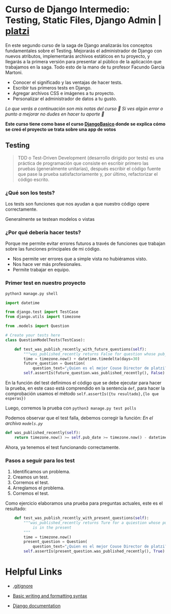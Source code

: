 # Curso de Django Intermedio: Testing, Static Files, Django Admin | [platzi](https://platzi.com/cursos/django-intermedio/)
 
En este segundo curso de la saga de Django analizarás los conceptos fundamentales sobre el Testing. Mejorarás el administrador de Django con nuevos atributos, implementarás archivos estáticos en tu proyecto, y llegarás a la primera versión para presentar al público de la aplicación que trabajamos en la saga. Todo esto de la mano de tu profesor Facundo García Martoni.

- Conocer el significado y las ventajas de hacer tests.
- Escribir tus primeros tests en Django.
- Agregar archivos CSS e imágenes a tu proyecto.
- Personalizar el administrador de datos a tu gusto.

*Lo que verás a continuación son mis notas del curso 🚀 Si ves algún error o punto a mejorar no dudes en hacer tu aporte 💚*


**Este curso tiene como base el curso [DjangoBasico](https://github.com/UnMecaNiko/djangoBasico) donde se explica cómo se creó el proyecto ue trata sobre una app de votos**

## Testing

>TDD o Test-Driven Development (desarrollo dirigido por tests) es una práctica de programación que consiste en escribir primero las pruebas (generalmente unitarias), después escribir el código fuente que pase la prueba satisfactoriamente y, por último, refactorizar el código escrito.

### ¿Qué son los tests?

Los tests son funciones que nos ayudan a que nuestro código opere correctamente.

Generalmente se testean modelos o vistas

### ¿Por qué debería hacer tests?

Porque me permite evitar errores futuros a través de funciones que trabajan sobre las funciones principales de mi código.

- Nos permite ver errores que a simple vista no hubiéramos visto.
- Nos hace ver más profesionales.
- Permite trabajar en equipo.

### Primer test en nuestro proyecto

```bash
python3 manage.py shell
```
```py
import datetime

from django.test import TestCase
from django.utils import timezone

from .models import Question

# Create your tests here
class QuestionModelTests(TestCase):

    def test_was_publish_recently_with_future_questions(self):
        """was_published_recently returns False for question whose pub_date is in the future"""
        time = timezone.now() + datetime.timedelta(days=30)
        future_question = Question(
            question_text="¿Quien es el mejor Couse Director de platzi?", pub_date=time)
        self.assertIs(future_question.was_published_recently(), False)
```
En la función del test definimos el código que se debe ejecutar para hacer la prueba, en este caso está comprendido en la sentencia `def`, para hacer la comprobación usamos el método `self.assertIs({tu resultado},{lo que esperas})`

Luego, corremos la prueba con `python3 manage.py test polls`

Podemos observar que el test falla, debemos corregir la función:
*En el archivo `models.py`*

```py
def was_published_recently(self):
    return timezone.now() >= self.pub_date >= timezone.now() - datetime.timedelta(days=1)
```
Ahora, ya tenemos el test funcionando correctamente.

### Pasos a seguir para los test

1. Identificamos un problema.
2. Creamos un test.
3. Corremos el test.
4. Arreglamos el problema.
5. Corremos el test.

Como ejercicio elaboramos una prueba para preguntas actuales, este es el resultado:
```py
    def test_was_publish_recently_with_present_questions(self):
        """was_published_recently returns Ture for a quiestion whose pub_date
            is in the present
        """
        time = timezone.now()
        present_question = Question(
            question_text="¿Quien es el mejor Couse Director de platzi?", pub_date=time)
        self.assertIs(present_question.was_published_recently(), True)
```










# Helpful Links

- [.gitignore](https://www.toptal.com/developers/gitignore)

- [Basic writing and formatting syntax](https://docs.github.com/es/get-started/writing-on-github/getting-started-with-writing-and-formatting-on-github/basic-writing-and-formatting-syntax)

- [Django documentation](https://docs.djangoproject.com/en/3.2/)


